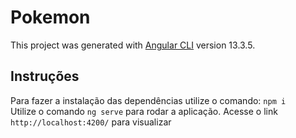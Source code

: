 # Pokemon

This project was generated with [Angular CLI](https://github.com/angular/angular-cli) version 13.3.5.

## Instruções
Para fazer a instalação das dependências utilize o comando:
    `npm i`    
Utilize o comando `ng serve` para rodar a aplicação. Acesse o link `http://localhost:4200/` para visualizar


